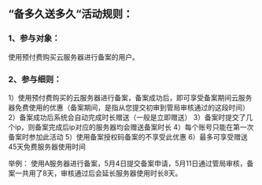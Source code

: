 ## “备多久送多久“活动规则：

### 1、参与对象：
使用预付费购买云服务器进行备案的用户。

### 2、参与细则：
1）使用预付费购买的云服务器进行备案，备案成功后，即可享受备案期间云服务器免费使用的优惠（备案期间，是指从您提交初审到管局审核通过的这段时间）
2）备案成功后系统会自动完成时长赠送（一般是立即赠送）
3）备案时提交了几个ip，则备案完成后ip对应的服务器均会赠送备案时长
4）每个账号只能在第一次备案时参加此活动
5）使用备案授权码备案的不享受此优惠
6）最多可享受赠送45天免费服务器使用时间

举例：
使用A服务器进行备案，5月4日提交备案申请，5月11日通过管局审核，备案一共用了8天，审核通过后会延长服务器使用时长8天。